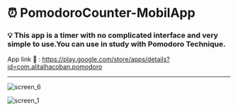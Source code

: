# :alarm_clock: PomodoroCounter-MobilApp 


### :bulb: This app is a timer with no complicated interface and very simple to use.You can use in study with Pomodoro Technique.

App link :link: : https://play.google.com/store/apps/details?id=com.alitalhacoban.pomodoro

<hr>


![screen_6](https://user-images.githubusercontent.com/64840495/129447215-36ad44a7-7d21-46be-9d57-36f2981bdc56.png)

![screen_1](https://user-images.githubusercontent.com/64840495/129447342-064f8604-c23d-4d55-a39c-e251de976c04.png)




